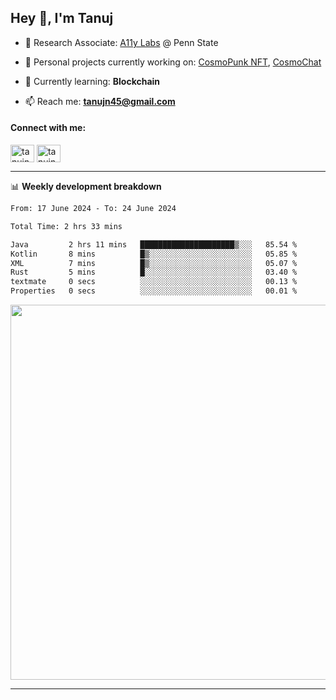 <h2>Hey 👋, I'm Tanuj</h2>

- 🔬 Research Associate: [A11y Labs](https://a11y.ist.psu.edu/) @ Penn State 

- 🔭 Personal projects currently working on: [CosmoPunk NFT](https://github.com/tanujn45/CosmoNFT), [CosmoChat](https://github.com/tanujn45/CosmoChat)

- 🌱 Currently learning: **Blockchain**

- 📫 Reach me: **tanujn45@gmail.com**

<h4 align="left">Connect with me:</h4>
<p align="left">
<a href="https://twitter.com/tanujn45" target="blank"><img align="center" src="https://raw.githubusercontent.com/rahuldkjain/github-profile-readme-generator/master/src/images/icons/Social/twitter.svg" alt="tanujn45" height="28" width="38" /></a>
<a href="https://linkedin.com/in/tanujn45" target="blank"><img align="center" src="https://raw.githubusercontent.com/rahuldkjain/github-profile-readme-generator/master/src/images/icons/Social/linked-in-alt.svg" alt="tanujn45" height="28" width="38" /></a>
</p>

-------

📊 **Weekly development breakdown**
<!--START_SECTION:waka-->

```txt
From: 17 June 2024 - To: 24 June 2024

Total Time: 2 hrs 33 mins

Java         2 hrs 11 mins   █████████████████████▒░░░   85.54 %
Kotlin       8 mins          █▒░░░░░░░░░░░░░░░░░░░░░░░   05.85 %
XML          7 mins          █▒░░░░░░░░░░░░░░░░░░░░░░░   05.07 %
Rust         5 mins          █░░░░░░░░░░░░░░░░░░░░░░░░   03.40 %
textmate     0 secs          ░░░░░░░░░░░░░░░░░░░░░░░░░   00.13 %
Properties   0 secs          ░░░░░░░░░░░░░░░░░░░░░░░░░   00.01 %
```

<!--END_SECTION:waka-->

<img src="https://wakatime.com/share/@018e9abd-1aa4-4aa6-9db7-5ca3b999e810/4650b67a-98aa-46b4-b598-3d8a2451f0df.svg" width="600"/>

-------

